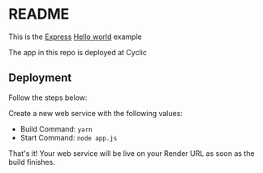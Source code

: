 # README

This is the [Express](https://expressjs.com) [Hello world](https://expressjs.com/en/starter/hello-world.html) example

The app in this repo is deployed at Cyclic

## Deployment

Follow the steps below:

Create a new web service with the following values:
  * Build Command: `yarn`
  * Start Command: `node app.js`

That's it! Your web service will be live on your Render URL as soon as the build finishes.

